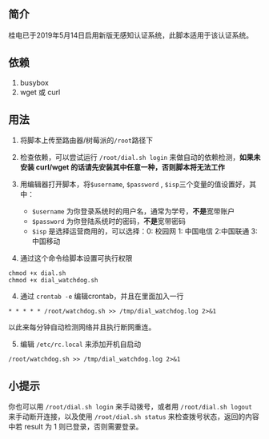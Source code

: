 ## 简介

桂电已于2019年5月14日启用新版无感知认证系统，此脚本适用于该认证系统。

## 依赖

1. busybox
2. wget 或 curl

## 用法

1. 将脚本上传至路由器/树莓派的`/root`路径下

2. 检查依赖，可以尝试运行 `/root/dial.sh login` 来做自动的依赖检测，**如果未安装 curl/wget 的话请先安装其中任意一种，否则脚本将无法工作**

2. 用编辑器打开脚本，将`$username`, `$password` , `$isp`三个变量的值设置好，其中：

   - `$username` 为你登录系统时的用户名，通常为学号，**不是**宽带账户
   - `$password` 为你登陆系统时的密码，**不是**宽带密码
   - `$isp` 是选择运营商用的，可以选择：0: 校园网   1: 中国电信   2:中国联通   3: 中国移动

3. 通过这个命令给脚本设置可执行权限

```
chmod +x dial.sh
chmod +x dial_watchdog.sh
```

4. 通过 `crontab -e` 编辑crontab，并且在里面加入一行
```
* * * * * /root/watchdog.sh >> /tmp/dial_watchdog.log 2>&1
```
以此来每分钟自动检测网络并且执行断网重连。

5. 编辑 `/etc/rc.local` 来添加开机自启动
```
/root/watchdog.sh >> /tmp/dial_watchdog.log 2>&1
```

## 小提示
你也可以用 `/root/dial.sh login` 来手动拨号，或者用 `/root/dial.sh logout` 来手动断开连接，以及使用 `/root/dial.sh status` 来检查拨号状态，返回的内容中若 result 为 1 则已登录，否则需要登录。
